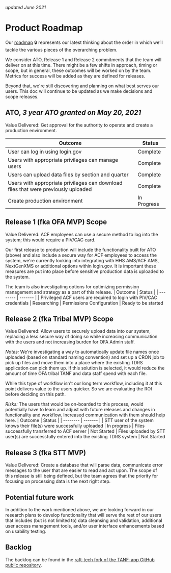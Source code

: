 _updated June 2021_
# Product Roadmap
Our [roadmap](https://app.mural.co/t/officeoffamilyassistance2744/m/officeoffamilyassistance2744/1617994644349/6047bad9ed365b22986e52f5d9f01aac32286ae9) :lock: represents our latest thinking about the order in which we’ll tackle the various pieces of the overarching problem.

We consider ATO, Release 1 and Release 2 commitments that the team will deliver on at this time. There might be a few shifts in approach, timing or scope, but in general, these outcomes will be worked on by the team. Metrics for success will be added as they are defined for releases.

Beyond that, we're still discovering and planning on what best serves our users. This doc will continue to be updated as we make decisions and scope releases. 

## ATO, _3 year ATO granted on May 20, 2021_  
Value Delivered: Get approval for the authority to operate and create a production environment. 

| Outcome | Status | 
| -------- | ------- | 
| User can log in using login.gov | Complete
| Users with appropriate privileges can manage users | Complete
| Users can upload data files by section and quarter | Complete
| Users with appropriate privileges can download files that were previously uploaded     | Complete
|Create production environment | In Progress

## Release 1 (fka OFA MVP) Scope
Value Delivered: ACF employees can use a secure method to log into the system; this would require a PIV/CAC card.

Our first release to production will include the functionality built for ATO (above) and also include a secure way for ACF employees to access the system, we're currently looking into integrating with HHS AMS/ACF AMS, NextGenXMS or additional options within login.gov. It is important these measures are put into place before sensitive production data is uploaded to the system.

The team is also investigating options for optimizing permission management and strategy as a part of this release. 
| Outcome | Status | 
| -------- | ------- | 
| Privileged ACF users are required to login with PIV/CAC credentials | Researching
| Permissions Configuration | Ready to be started


## Release 2 (fka Tribal MVP) Scope

Value Delivered: Allow users to securely upload data into our system, replacing a less secure way of doing so while increasing communication with the users and not increasing burden for OFA Admin staff.

_Notes:_ We're investigating a way to automatically update file names once uploaded (based on standard naming convention) and set up a CRON job to pick up files and move them into a place where the existing TDRS application can pick them up. If this solution is selected, it would reduce the amount of time OFA tribal TANF and data staff spend with each file. 

While this type of workflow isn't our long term workflow, including it at this point delivers value to the users quicker. So we are evaluating the ROI before deciding on this path.

_Risks:_ The users that would be on-boarded to this process, would potentially have to learn and adjust with future releases and changes in functionality and workflow. Increased communication with them should help here.
| Outcome | Status | 
| -------- | ------- | 
| STT user of the system knows their file(s) were successfully uploaded | In progress
| Files successfully transferred to ACF server | Not Started
| Files uploaded by STT user(s) are successfully entered into the existing TDRS system | Not Started

## Release 3 (fka STT MVP)
Value Delivered: Create a database that will parse data, communicate error messages to the user that are easier to read and act upon. The scope of this release is still being defined, but the team agrees that the priority for focusing on processing data is the next right step.

## Potential future work
In addition to the work mentioned above, we are looking forward in our research plans to develop functionality that will serve the rest of our users that includes (but is not limited to) data cleansing and validation, additional user access management tools, and/or user interface enhancements based on usability testing. 
## Backlog
The backlog can be found in the [raft-tech fork of the TANF-app GitHub public repository](https://github.com/raft-tech/TANF-app/issues).

